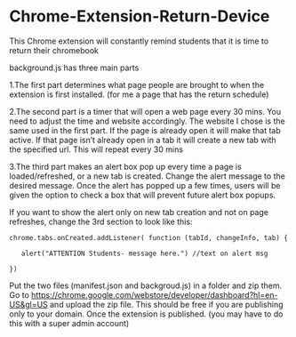 # Chrome-Extension-Return-Device
This Chrome extension will constantly remind students that it is time to return their chromebook

background.js has three main parts

1.The first part determines what page people are brought to when the extension is first installed.
(for me a page that has the return schedule)

2.The second part is a timer that will open a web page every 30 mins. You need to adjust the time
and website accordingly. The website I chose is the same used in the first part. If the page is
already open it will make that tab active. If that page isn’t already open in a tab it will create
a new tab with the specified url. This will repeat every 30 mins

3.The third part makes an alert box pop up every time a page is loaded/refreshed, or a new tab is
created. Change the alert message to the desired message. Once the alert has popped up a few times,
users will be given the option to check a box that will prevent future alert box popups.

If you want to show the alert only on new tab creation and not on page refreshes,
change the 3rd section to look like this:
```
chrome.tabs.onCreated.addListener( function (tabId, changeInfo, tab) { 
  
   alert("ATTENTION Students- message here.") //text on alert msg

})
```

Put the two files (manifest.json and backgroud.js) in a folder and zip them. Go to
https://chrome.google.com/webstore/developer/dashboard?hl=en-US&gl=US 
and upload the zip file. This should be free if you are publishing only to your domain.
Once the extension is published. (you may have to do this with a super admin account)
